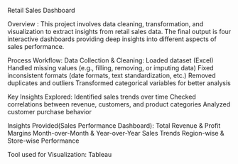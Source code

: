Retail Sales Dashboard

Overview :
This project involves data cleaning, transformation, and visualization to extract insights from retail sales data. The final output is four interactive dashboards providing deep insights into different aspects of sales performance.

Process Workflow:
Data Collection & Cleaning:
Loaded dataset (Excel)
Handled missing values (e.g., filling, removing, or imputing data)
Fixed inconsistent formats (date formats, text standardization, etc.)
Removed duplicates and outliers
Transformed categorical variables for better analysis

Key Insights Explored:
Identified sales trends over time
Checked correlations between revenue, customers, and product categories
Analyzed customer purchase behavior

Insights Provided(Sales Performance Dashboard):
Total Revenue & Profit Margins
Month-over-Month & Year-over-Year Sales Trends
Region-wise & Store-wise Performance

Tool used for Visualization:
Tableau
